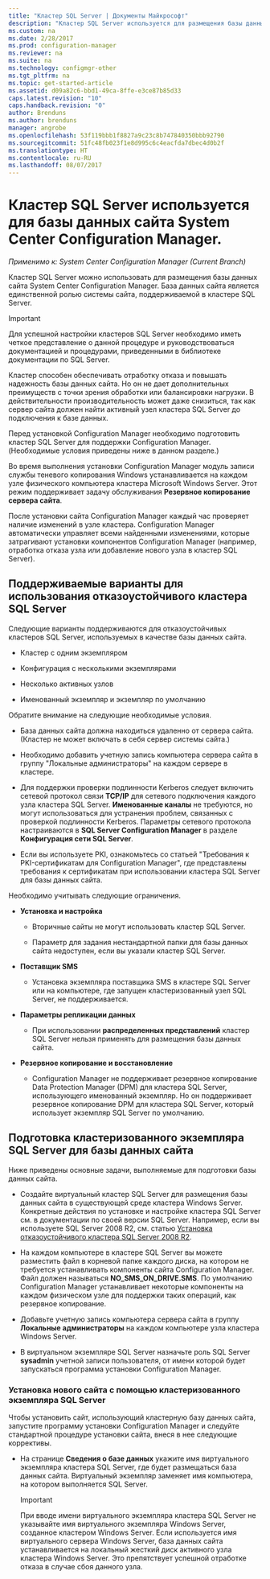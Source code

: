 ```yaml
---
title: "Кластер SQL Server | Документы Майкрософт"
description: "Кластер SQL Server используется для размещения базы данных сайта System Center Configuration Manager. Статья включает сведения о поддерживаемых вариантах использования."
ms.custom: na
ms.date: 2/28/2017
ms.prod: configuration-manager
ms.reviewer: na
ms.suite: na
ms.technology: configmgr-other
ms.tgt_pltfrm: na
ms.topic: get-started-article
ms.assetid: d09a82c6-bbd1-49ca-8ffe-e3ce87b85d33
caps.latest.revision: "10"
caps.handback.revision: "0"
author: Brenduns
ms.author: brenduns
manager: angrobe
ms.openlocfilehash: 53f119bbb1f8827a9c23c8b747840350bbb92790
ms.sourcegitcommit: 51fc48fb023f1e8d995c6c4eacfda7dbec4d0b2f
ms.translationtype: HT
ms.contentlocale: ru-RU
ms.lasthandoff: 08/07/2017
---
```

# <a name="use-a-sql-server-cluster-for-the-system-center-configuration-manager-site-database"></a>Кластер SQL Server используется для базы данных сайта System Center Configuration Manager.

*Применимо к: System Center Configuration Manager (Current Branch)*


 Кластер SQL Server можно использовать для размещения базы данных сайта System Center Configuration Manager. База данных сайта является единственной ролью системы сайта, поддерживаемой в кластере SQL Server.  

> [!IMPORTANT]  
>  Для успешной настройки кластеров SQL Server необходимо иметь четкое представление о данной процедуре и руководствоваться документацией и процедурами, приведенными в библиотеке документации по SQL Server.  

 Кластер способен обеспечивать отработку отказа и повышать надежность базы данных сайта. Но он не дает дополнительных преимуществ с точки зрения обработки или балансировки нагрузки. В действительности производительность может даже снизиться, так как сервер сайта должен найти активный узел кластера SQL Server до подключения к базе данных.  

 Перед установкой Configuration Manager необходимо подготовить кластер SQL Server для поддержки Configuration Manager. (Необходимые условия приведены ниже в данном разделе.)  

 Во время выполнения установки Configuration Manager модуль записи службы теневого копирования Windows устанавливается на каждом узле физического компьютера кластера Microsoft Windows Server. Этот режим поддерживает задачу обслуживания **Резервное копирование сервера сайта**.  

 После установки сайта Configuration Manager каждый час проверяет наличие изменений в узле кластера. Configuration Manager автоматически управляет всеми найденными изменениями, которые затрагивают установки компонентов Configuration Manager (например, отработка отказа узла или добавление нового узла в кластер SQL Server).  

## <a name="supported-options-for-using-a-sql-server-failover-cluster"></a>Поддерживаемые варианты для использования отказоустойчивого кластера SQL Server

Следующие варианты поддерживаются для отказоустойчивых кластеров SQL Server, используемых в качестве базы данных сайта.

-   Кластер с одним экземпляром  

-   Конфигурация с несколькими экземплярами  

-   Несколько активных узлов  

-   Именованный экземпляр и экземпляр по умолчанию  

Обратите внимание на следующие необходимые условия.  

-   База данных сайта должна находиться удаленно от сервера сайта. (Кластер не может включать в себя сервер системы сайта.)  

-   Необходимо добавить учетную запись компьютера сервера сайта в группу "Локальные администраторы" на каждом сервере в кластере.  

-   Для поддержки проверки подлинности Kerberos следует включить сетевой протокол связи **TCP/IP** для сетевого подключения каждого узла кластера SQL Server. **Именованные каналы** не требуются, но могут использоваться для устранения проблем, связанных с проверкой подлинности Kerberos. Параметры сетевого протокола настраиваются в **SQL Server Configuration Manager** в разделе **Конфигурация сети SQL Server**.  

-   Если вы используете PKI, ознакомьтесь со статьей "Требования к PKI-сертификатам для Configuration Manager", где представлены требования к сертификатам при использовании кластера SQL Server для базы данных сайта.  

Необходимо учитывать следующие ограничения.  

-   **Установка и настройка**  

    -   Вторичные сайты не могут использовать кластер SQL Server.  

    -   Параметр для задания нестандартной папки для базы данных сайта недоступен, если вы указали кластер SQL Server.  

-   **Поставщик SMS**  

    -   Установка экземпляра поставщика SMS в кластере SQL Server или на компьютере, где запущен кластеризованный узел SQL Server, не поддерживается.  

-   **Параметры репликации данных**  

    -   При использовании **распределенных представлений** кластер SQL Server нельзя применять для размещения базы данных сайта.  

-   **Резервное копирование и восстановление**  

    -   Configuration Manager не поддерживает резервное копирование Data Protection Manager (DPM) для кластера SQL Server, использующего именованный экземпляр. Но он поддерживает резервное копирование DPM для кластера SQL Server, который использует экземпляр SQL Server по умолчанию.  

## <a name="prepare-a-clustered-sql-server-instance-for-the-site-database"></a>Подготовка кластеризованного экземпляра SQL Server для базы данных сайта  

Ниже приведены основные задачи, выполняемые для подготовки базы данных сайта.

-   Создайте виртуальный кластер SQL Server для размещения базы данных сайта в существующей среде кластера Windows Server. Конкретные действия по установке и настройке кластера SQL Server см. в документации по своей версии SQL Server. Например, если вы используете SQL Server 2008 R2, см. статью [Установка отказоустойчивого кластера SQL Server 2008 R2](http://go.microsoft.com/fwlink/p/?LinkId=240231).  

-   На каждом компьютере в кластере SQL Server вы можете разместить файл в корневой папке каждого диска, на котором не требуется устанавливать компоненты сайта Configuration Manager. Файл должен называться **NO_SMS_ON_DRIVE.SMS**. По умолчанию Configuration Manager устанавливает некоторые компоненты на каждом физическом узле для поддержки таких операций, как резервное копирование.  

-   Добавьте учетную запись компьютера сервера сайта в группу **Локальные администраторы** на каждом компьютере узла кластера Windows Server.  

-   В виртуальном экземпляре SQL Server назначьте роль SQL Server **sysadmin** учетной записи пользователя, от имени которой будет запускаться программа установки Configuration Manager.  

### <a name="to-install-a-new-site-using-a-clustered-sql-server"></a>Установка нового сайта с помощью кластеризованного экземпляра SQL Server  
 Чтобы установить сайт, использующий кластерную базу данных сайта, запустите программу установки Configuration Manager и следуйте стандартной процедуре установки сайта, внеся в нее следующие коррективы.  

-   На странице **Сведения о базе данных** укажите имя виртуального экземпляра кластера SQL Server, где будет размещаться база данных сайта. Виртуальный экземпляр заменяет имя компьютера, на котором выполняется SQL Server.  

    > [!IMPORTANT]  
    >  При вводе имени виртуального экземпляра кластера SQL Server не указывайте имя виртуального экземпляра Windows Server, созданное кластером Windows Server. Если используется имя виртуального сервера Windows Server, база данных сайта устанавливается на локальный жесткий диск активного узла кластера Windows Server. Это препятствует успешной отработке отказа в случае сбоя данного узла.  
